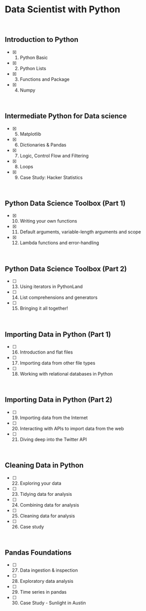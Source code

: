 # Data Scientist with Python
<br>

## Introduction to Python

- [x] 01. Python Basic
- [x] 02. Python Lists
- [x] 03. Functions and Package
- [x] 04. Numpy
<br>

## Intermediate Python for Data science

- [x] 05. Matplotlib
- [x] 06. Dictionaries & Pandas
- [x] 07. Logic, Control Flow and Filtering
- [x] 08. Loops
- [x] 09. Case Study: Hacker Statistics
<br>

## Python Data Science Toolbox (Part 1)

- [x] 10. Writing your own functions
- [x] 11. Default arguments, variable-length arguments and scope
- [x] 12. Lambda functions and error-handling
<br>

## Python Data Science Toolbox (Part 2)
- [ ] 13. Using iterators in PythonLand
- [ ] 14. List comprehensions and generators
- [ ] 15. Bringing it all together!
<br>

## Importing Data in Python (Part 1)
- [ ] 16. Introduction and flat files
- [ ] 17. Importing data from other file types
- [ ] 18. Working with relational databases in Python
<br>

## Importing Data in Python (Part 2)
- [ ] 19. Importing data from the Internet
- [ ] 20. Interacting with APIs to import data from the web
- [ ] 21. Diving deep into the Twitter API
<br>

## Cleaning Data in Python
- [ ] 22. Exploring your data
- [ ] 23. Tidying data for analysis
- [ ] 24. Combining data for analysis
- [ ] 25. Cleaning data for analysis
- [ ] 26. Case study
<br>

## Pandas Foundations

- [ ] 27. Data ingestion & inspection
- [ ] 28. Exploratory data analysis
- [ ] 29. Time series in pandas
- [ ] 30. Case Study - Sunlight in Austin

